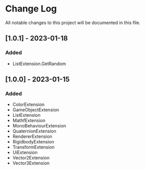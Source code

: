 # Change Log
All notable changes to this project will be documented in this file.

## [1.0.1] - 2023-01-18
### Added
- ListExtension.GetRandom

## [1.0.0] - 2023-01-15
### Added
- ColorExtension
- GameObjectExtension
- ListExtension
- MathfExtension
- MonoBehaviourExtension
- QuaternionExtension
- RendererExtension
- RigidbodyExtension
- TransformExtension
- UiExtension
- Vector2Extension
- Vector3Extension
